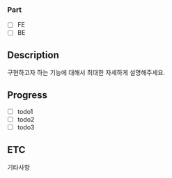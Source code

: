 ### Part
  - [ ] FE
  - [ ] BE

## Description
구현하고자 하는 기능에 대해서 최대한 자세하게 설명해주세요.

## Progress
- [ ] todo1
- [ ] todo2
- [ ] todo3

## ETC
기타사항
